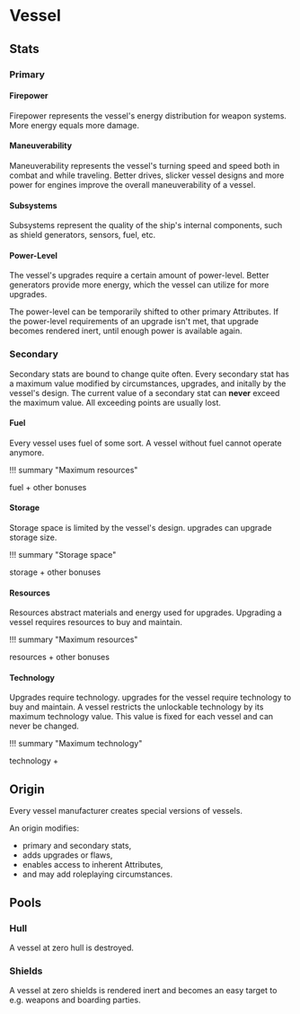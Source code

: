 # Vessel

## Stats

### Primary


#### Firepower

Firepower represents the vessel's energy distribution for weapon systems. More
energy equals more damage.

#### Maneuverability

Maneuverability represents the vessel's turning speed and speed both in combat
and while traveling. Better drives, slicker vessel designs and more power for
engines improve the overall maneuverability of a vessel.

#### Subsystems

Subsystems represent the quality of the ship's internal components, such as
shield generators, sensors, fuel, etc.

#### Power-Level

The vessel's upgrades require a certain amount of power-level. Better generators
provide more energy, which the vessel can utilize for more upgrades.

The power-level can be temporarily shifted to other primary Attributes. If the
power-level requirements of an upgrade isn't met, that upgrade becomes rendered
inert, until enough power is available again.

### Secondary

Secondary stats are bound to change quite often. Every secondary stat has a
maximum value modified by circumstances, upgrades, and initally by the vessel's
design. The current value of a secondary stat can **never** exceed the maximum
value. All exceeding points are usually lost.

#### Fuel

Every vessel uses fuel of some sort. A vessel without fuel cannot operate
anymore.

!!! summary "Maximum resources"
    <div class="formula formula-top formula-bottom">
      <span data-bracket-bottom="vessel base">fuel</span> +
      <span data-bracket-top="Upgrades & Tech">other bonuses</span>
    </div>

#### Storage

Storage space is limited by the vessel's design. upgrades can upgrade storage size.

!!! summary "Storage space"
    <div class="formula formula-top formula-bottom">
      <span data-bracket-bottom="vessel base">storage</span> +
      <span data-bracket-top="Upgrades">other bonuses</span>
    </div>

#### Resources

Resources abstract materials and energy used for upgrades. Upgrading a vessel
requires resources to buy and maintain.

!!! summary "Maximum resources"
    <div class="formula formula-top formula-bottom">
      <span data-bracket-bottom="vessel base">resources</span> +
      <span data-bracket-top="Tech research">other bonuses</span>
    </div>

#### Technology

Upgrades require technology. upgrades for the vessel require technology to buy
and maintain. A vessel restricts the unlockable technology by its maximum
technology value. This value is fixed for each vessel and can never be changed.

!!! summary "Maximum technology"
    <div class="formula formula-top formula-bottom">
      <span data-bracket-bottom="vessel base">technology</span> +
    </div>

## Origin

Every vessel manufacturer creates special versions of vessels.

An origin modifies:

* primary and secondary stats,
* adds upgrades or flaws,
* enables access to inherent Attributes,
* and may add roleplaying circumstances.

## Pools

### Hull

A vessel at zero hull is destroyed.

### Shields

A vessel at zero shields is rendered inert and becomes an easy target to e.g.
weapons and boarding parties.
